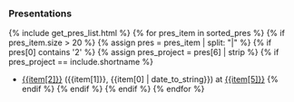 ### Presentations
{% include get_pres_list.html %}
{% for pres_item in sorted_pres %}
{% if pres_item.size  > 20 %}
{% assign pres = pres_item | split: "|" %}
{% if pres[0] contains '2' %}
{% assign pres_project = pres[6] | strip %}
{% if pres_project  == include.shortname  %}
* [{{item[2]}}]({{item[2]}}) ({{item[1]}}, {{item[0] | date_to_string}}) at [{{item[5]}}]({{item[4]}})
{% endif %}
{% endif %}
{% endif %}
{% endfor %}

